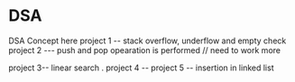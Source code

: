 # DSA
DSA Concept here
project 1 -- stack overflow, underflow and empty check
project 2 --- push and pop opearation is performed // need to work more

project 3-- linear search .
project 4 --
project 5 -- insertion in linked list 
